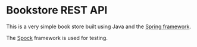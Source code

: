 # Bookstore REST API

This is a very simple book store built using Java and the [Spring framework](https://spring.io/).

The [Spock](https://spockframework.org/spock/docs/2.1/index.html) framework is used for testing.

